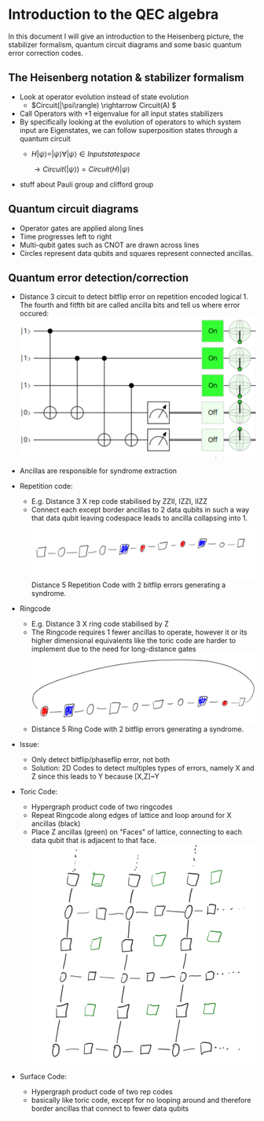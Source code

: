 # Introduction to the QEC algebra
In this document I will give an introduction to the Heisenberg picture, 
the stabilizer formalism, quantum circuit diagrams and some basic quantum error
correction codes.
## The Heisenberg notation & stabilizer formalism
- Look at operator evolution instead of state evolution
	- $Circuit(|\psi\rangle) \rightarrow Circuit(A) $
- Call Operators with +1 eigenvalue for all input states stabilizers
- By specifically looking at the evolution of operators to which system input
are Eigenstates, we can follow superposition states through a quantum circuit
	- $H|\psi\rangle=|\psi\rangle \forall |\psi\rangle \in Input state space$ 

		$\rightarrow Circuit(|\psi\rangle) = Circuit(H)|\psi\rangle$
- stuff about Pauli group and clifford group

## Quantum circuit diagrams
- Operator gates are applied along lines
- Time progresses left to right
- Multi-qubit gates such as CNOT are drawn across lines
- Circles represent data qubits and squares represent connected ancillas.

## Quantum error detection/correction
- Distance 3 circuit to detect bitflip error on repetition encoded logical 1.
The fourth and fitfth bit are called ancilla bits and tell us where error occured:
    ![](./img/bitflipSyndromeExtraction3Rep.png)

- Ancillas are responsible for syndrome extraction
- Repetition code:
    - E.g. Distance 3 X rep code stabilised by ZZII, IZZI, IIZZ
    - Connect each except border ancillas to 2 data qubits in such a way that data qubit leaving codespace leads to ancilla collapsing into 1.
    ![](./img/repcodeWithSyndrome.png)
        Distance 5 Repetition Code with 2 bitflip errors generating a syndrome.
        
- Ringcode
    - E.g. Distance 3 X ring code stabilised by Z
    - The Ringcode requires 1 fewer ancillas to operate, however it or its higher dimensional equivalents like the toric code are harder to implement due to the need for long-distance gates
    ![](./img/ringCodeWithSyndrome.png)
    - Distance 5 Ring Code with 2 bitflip errors generating a syndrome.
        
- Issue:
    - Only detect bitflip/phaseflip error, not both
    - Solution: 2D Codes to detect multiples types of errors, namely X and Z since this leads to Y because [X,Z]~Y
- Toric Code:
    - Hypergraph product code of two ringcodes
    - Repeat Ringcode along edges of lattice and loop around for X ancillas (black)
    - Place Z ancillas (green) on "Faces" of lattice, connecting to each data qubit that is adjacent to that face.
    ![](./img/toricCode.png)
- Surface Code:
    - Hypergraph product code of two rep codes
    - basically like toric code, except for no looping around and therefore border ancillas that connect to fewer data qubits
